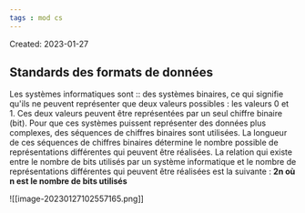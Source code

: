```yaml
---
tags : mod cs
---
```

Created: 2023-01-27

## Standards des formats de données
Les systèmes informatiques sont :: des systèmes binaires, ce qui signifie qu'ils ne peuvent représenter que deux valeurs possibles : les valeurs 0 et 1.
Ces deux valeurs peuvent être représentées par un seul chiffre binaire (bit). Pour que ces systèmes puissent représenter des données plus complexes, des séquences de chiffres binaires sont utilisées.
La longueur de ces séquences de chiffres binaires détermine le nombre possible de représentations
différentes qui peuvent être réalisées.
La relation qui existe entre le nombre de bits utilisés par un système informatique et le nombre de
représentations différentes qui peuvent être réalisées est la suivante :
**2n où n est le nombre de bits utilisés**

![[image-20230127102557165.png]]

